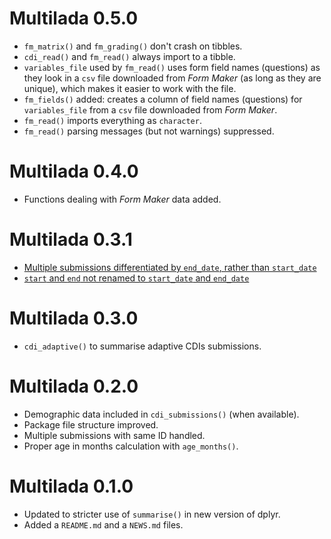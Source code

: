 # Multilada 0.5.0

* `fm_matrix()` and `fm_grading()` don't crash on tibbles.
* `cdi_read()` and `fm_read()` always import to a tibble.
* `variables_file` used by `fm_read()` uses form field names (questions)
as they look in a `csv` file downloaded from *Form Maker*
(as long as they are unique), which makes it easier to work with the file.
* `fm_fields()` added: creates a column of field names (questions)
for `variables_file` from a `csv` file downloaded from *Form Maker*.
* `fm_read()` imports everything as `character`.
* `fm_read()` parsing messages (but not warnings) suppressed.

# Multilada 0.4.0

* Functions dealing with *Form Maker* data added.

# Multilada 0.3.1

* [Multiple submissions differentiated by `end_date`,
rather than `start_date`](https://github.com/gkrajewski/Multilada/issues/7)
* [`start` and `end` not renamed to `start_date` and `end_date`](https://github.com/gkrajewski/Multilada/issues/7)

# Multilada 0.3.0

* `cdi_adaptive()` to summarise adaptive CDIs submissions.

# Multilada 0.2.0

* Demographic data included in `cdi_submissions()` (when available).
* Package file structure improved.
* Multiple submissions with same ID handled.
* Proper age in months calculation with `age_months()`.

# Multilada 0.1.0

* Updated to stricter use of `summarise()` in new version of dplyr.
* Added a `README.md` and a `NEWS.md` files.
